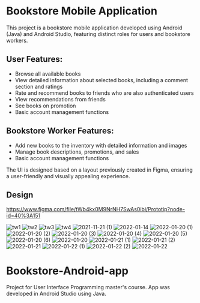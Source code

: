 # Bookstore Mobile Application
This project is a bookstore mobile application developed using Android (Java) and Android Studio, featuring distinct roles for users and bookstore workers.

## User Features:

- Browse all available books
- View detailed information about selected books, including a comment section and ratings
- Rate and recommend books to friends who are also authenticated users
- View recommendations from friends
- See books on promotion
- Basic account management functions

## Bookstore Worker Features:

- Add new books to the inventory with detailed information and images
- Manage book descriptions, promotions, and sales
- Basic account management functions

The UI is designed based on a layout previously created in Figma, ensuring a user-friendly and visually appealing experience.

## Design 
https://www.figma.com/file/tWb4kx0M9NrNH7SwAs0ibi/Prototip?node-id=40%3A151

![tw1](https://user-images.githubusercontent.com/76231958/221021744-5c495243-5c58-4351-a3d0-6f5e68439186.jpg)
![tw2](https://user-images.githubusercontent.com/76231958/221021745-522af687-6770-4f2f-befc-99f5f6073170.jpg)
![tw3](https://user-images.githubusercontent.com/76231958/221021748-802af8c2-83e2-4714-8f65-93bf56a4581e.jpg)
![tw4](https://user-images.githubusercontent.com/76231958/221021751-168ee166-3249-483b-a69f-3d9ba89e4f5b.jpg)
![2021-11-21 (1)](https://user-images.githubusercontent.com/76231958/221018579-1dadd8af-7649-4af3-9155-27789f0263e5.png)
![2022-01-14](https://user-images.githubusercontent.com/76231958/221018963-8e322ce6-dc41-4f91-9283-4faeeb3d3602.png)
![2022-01-20 (1)](https://user-images.githubusercontent.com/76231958/221018968-1380eab7-82bf-4e95-b630-b204cbbfc6f1.png)
![2022-01-20 (2)](https://user-images.githubusercontent.com/76231958/221018970-74c4d567-8cdf-43b4-a513-fc8eee2bd6e3.png)
![2022-01-20 (3)](https://user-images.githubusercontent.com/76231958/221018973-6f6fc540-c3d4-4580-95dd-5502a0ab9b6c.png)
![2022-01-20 (4)](https://user-images.githubusercontent.com/76231958/221018976-6684d094-b247-4e91-b55a-28e0ad084f76.png)
![2022-01-20 (5)](https://user-images.githubusercontent.com/76231958/221018977-0e6e57a7-da7a-46cc-af01-977865fc48b1.png)
![2022-01-20 (6)](https://user-images.githubusercontent.com/76231958/221018978-01236557-40a8-4b81-9907-97f76e5524bd.png)
![2022-01-20](https://user-images.githubusercontent.com/76231958/221018980-054bdc45-d8cc-4ef4-8cd2-9ba3ab8d314f.png)
![2022-01-21 (1)](https://user-images.githubusercontent.com/76231958/221018981-ec3e8d03-924a-4379-936b-0c0973fe11df.png)
![2022-01-21 (2)](https://user-images.githubusercontent.com/76231958/221018983-b149e653-26c8-4508-9e8c-39cb53d413f3.png)
![2022-01-21](https://user-images.githubusercontent.com/76231958/221018991-ab586cea-ed66-4886-91bf-8b804f29b266.png)
![2022-01-22 (1)](https://user-images.githubusercontent.com/76231958/221019019-2e75f489-61f2-4117-980f-bad4345adcac.png)
![2022-01-22 (2)](https://user-images.githubusercontent.com/76231958/221019031-5f16536e-9ca4-4c83-8a29-fbd51127d344.png)
![2022-01-22](https://user-images.githubusercontent.com/76231958/221019043-9b1dea8c-60c8-4894-a549-573ac900bbeb.png)
# Bookstore-Android-app

Project for User Interface Programming master's course. App was developed in Android Studio using Java.

